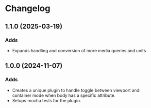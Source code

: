# Changelog

## 1.1.0 (2025-03-19)

### Adds

* Expands handling and conversion of more media queries and units

## 1.0.0 (2024-11-07)

### Adds

* Creates a unique plugin to handle toggle between viewport and container mode when body has a specific attribute.
* Setups mocha tests for the plugin.
